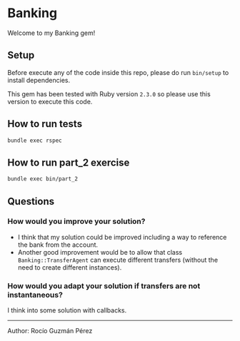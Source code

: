 # Banking

Welcome to my Banking gem!

## Setup

Before execute any of the code inside this repo, please do run `bin/setup` to install dependencies.

This gem has been tested with Ruby version `2.3.0` so please use this version to execute this code.

## How to run tests

```sh
bundle exec rspec
```

## How to run part_2 exercise

```sh
bundle exec bin/part_2
```

## Questions

### How would you improve your solution?

- I think that my solution could be improved including a way to reference the bank from the account.
- Another good improvement would be to allow that class `Banking::TransferAgent` can execute different transfers (without the need to create different instances).

### How would you adapt your solution if transfers are not instantaneous?

I think into some solution with callbacks.

----

Author: Rocío Guzmán Pérez
